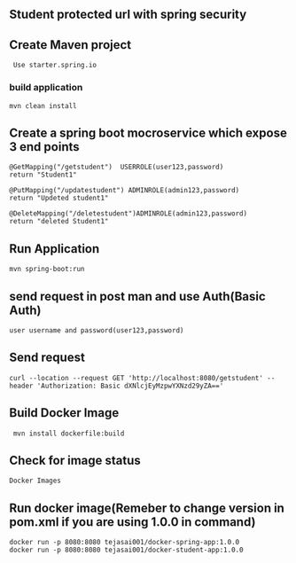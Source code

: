 ## Student protected url with spring security


## Create Maven project
     Use starter.spring.io

### build application

    mvn clean install

## Create a spring boot mocroservice which expose 3 end points

    @GetMapping("/getstudent")  USERROLE(user123,password)
    return "Student1"

    @PutMapping("/updatestudent") ADMINROLE(admin123,password)
    return "Updeted student1"

    @DeleteMapping("/deletestudent")ADMINROLE(admin123,password)
    return "deleted Student1"

## Run Application
    mvn spring-boot:run


## send request in post man and use Auth(Basic Auth)

    user username and password(user123,password)

## Send request

    curl --location --request GET 'http://localhost:8080/getstudent' --header 'Authorization: Basic dXNlcjEyMzpwYXNzd29yZA==' 

## Build Docker Image
     mvn install dockerfile:build

## Check for image status
    Docker Images

## Run docker image(Remeber to change version in pom.xml if you are using 1.0.0 in command)

    docker run -p 8080:8080 tejasai001/docker-spring-app:1.0.0
    docker run -p 8080:8080 tejasai001/docker-student-app:1.0.0